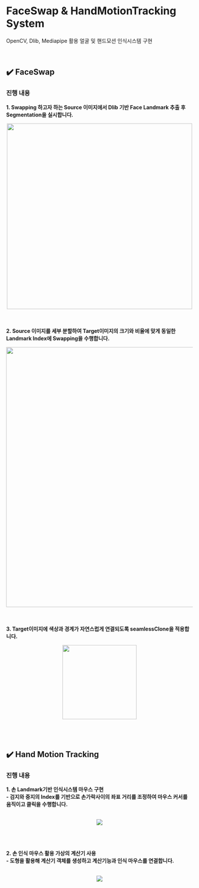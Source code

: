 # FaceSwap & HandMotionTracking System

OpenCV, Dlib, Mediapipe 활용 얼굴 및 핸드모션 인식시스템 구현

</br> 

## ✔️ FaceSwap

### 진행 내용  

**1. Swapping 하고자 하는 Source 이미지에서 Dlib 기반 Face Landmark 추출 후 Segmentation을 실시합니다.**

<div align="center">
<img src="https://user-images.githubusercontent.com/90162819/160758500-b0fa295f-7e7d-4472-bec3-4907e4640e8a.png" width="500"></div>  

</br> 
</br> 

**2. Source 이미지를 세부 분할하여 Target이미지의 크기와 비율에 맞게 동일한 Landmark Index에 Swapping을 수행합니다.**  

<div align="center">
<img src="https://user-images.githubusercontent.com/90162819/160758534-2b8392b1-53df-4fd3-b934-a687ce132ca9.png" width="700"></div> 

</br> 
</br> 

**3. Target이미지에 색상과 경계가 자연스럽게 연결되도록 seamlessClone을 적용합니다.** 

<div align="center">
<img src="https://user-images.githubusercontent.com/90162819/160758545-dace1f46-008d-4f88-a34b-d47a07d25b74.png" width="200"></div> 

</br> 
</br> 
</br> 

## ✔️ Hand Motion Tracking

### 진행 내용  

**1. 손 Landmark기반 인식시스템 마우스 구현**  
  **- 검지와 중지의 Index를 기반으로 손가락사이의 좌표 거리를 조정하여 마우스 커서를 움직이고 클릭을 수행합니다.**

</br> 

<div align="center">
<img src="https://user-images.githubusercontent.com/90162819/160759270-a02beb52-038f-4918-ab36-5770f2b62ed1.gif" ></div> 

</br> 
</br> 
</br> 

**2. 손 인식 마우스 활용 가상의 계산기 사용**  
**- 도형을 활용해 계산기 객체를 생성하고 계산기능과 인식 마우스를 연결합니다.** 

</br> 

<div align="center">
<img src="https://user-images.githubusercontent.com/90162819/160759308-e506a85c-050b-41c8-8772-e9ee639faee0.gif" ></div> 



 